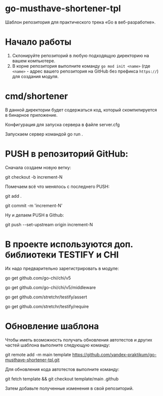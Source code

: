 # go-musthave-shortener-tpl
Шаблон репозитория для практического трека «Go в веб-разработке».

# Начало работы

1. Склонируйте репозиторий в любую подходящую директорию на вашем компьютере.
2. В корне репозитория выполните команду `go mod init <name>` (где `<name>` - адрес вашего репозитория на GitHub без префикса `https://`) для создания модуля.

# cmd/shortener
В данной директории будет содержаться код, который скомпилируется в бинарное приложение.

Конфигурация для запуска сервера в файле server.cfg

Запускаем сервер командой go run .

# PUSH в репозиторий GitHub:

Сначала создаем новую ветку:

git checkout -b increment-N

Помечаем всё что менялось с последнего PUSH:

git add .

git commit -m 'increment-N'

Ну и делаем PUSH в Github:

git push --set-upstream origin increment-N
  
# В проекте используются доп. библиотеки TESTIFY и CHI

Их надо предварительно зарегистрировать в модуле:

go get github.com/go-chi/chi/v5  

go get github.com/go-chi/chi/v5/middleware

go get github.com/stretchr/testify/assert

go get github.com/stretchr/testify/require
  
# Обновление шаблона

Чтобы иметь возможность получать обновления автотестов и других частей шаблона выполните следующую команду:

git remote add -m main template https://github.com/yandex-praktikum/go-musthave-shortener-tpl.git

Для обновления кода автотестов выполните команду:

git fetch template && git checkout template/main .github

Затем добавьте полученные изменения в свой репозиторий.
